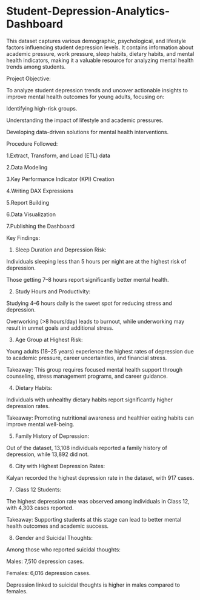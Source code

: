 # Student-Depression-Analytics-Dashboard
This dataset captures various demographic, psychological, and lifestyle factors influencing student depression levels. It contains information about academic pressure, work pressure, sleep habits, dietary habits, and mental health indicators, making it a valuable resource for analyzing mental health trends among students.


Project Objective:

To analyze student depression trends and uncover actionable insights to improve mental health outcomes for young adults, focusing on:

Identifying high-risk groups.

Understanding the impact of lifestyle and academic pressures.

Developing data-driven solutions for mental health interventions.

Procedure Followed:

1.Extract, Transform, and Load (ETL) data

2.Data Modeling

3.Key Performance Indicator (KPI) Creation

4.Writing DAX Expressions

5.Report Building

6.Data Visualization

7.Publishing the Dashboard

Key Findings:

1. Sleep Duration and Depression Risk:

Individuals sleeping less than 5 hours per night are at the highest risk of depression.

Those getting 7–8 hours report significantly better mental health.

2. Study Hours and Productivity:

Studying 4–6 hours daily is the sweet spot for reducing stress and depression.

Overworking (>8 hours/day) leads to burnout, while underworking may result in unmet goals and additional stress.

3. Age Group at Highest Risk:

Young adults (18–25 years) experience the highest rates of depression due to academic pressure, career uncertainties, and financial stress.

Takeaway: This group requires focused mental health support through counseling, stress management programs, and career guidance.

4. Dietary Habits:

Individuals with unhealthy dietary habits report significantly higher depression rates.

Takeaway: Promoting nutritional awareness and healthier eating habits can improve mental well-being.

5. Family History of Depression:

Out of the dataset, 13,108 individuals reported a family history of depression, while 13,892 did not.

6. City with Highest Depression Rates:

Kalyan recorded the highest depression rate in the dataset, with 917 cases.

7. Class 12 Students:

The highest depression rate was observed among individuals in Class 12, with 4,303 cases reported.

Takeaway: Supporting students at this stage can lead to better mental health outcomes and academic success.

8. Gender and Suicidal Thoughts:

Among those who reported suicidal thoughts:

Males: 7,510 depression cases.

Females: 6,016 depression cases.

Depression linked to suicidal thoughts is higher in males compared to females.
